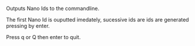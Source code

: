 Outputs Nano Ids to the commandline.

The first Nano Id is ouputted imedately, sucessive ids are ids are generated pressing by enter.

Press q or Q then enter to quit.
